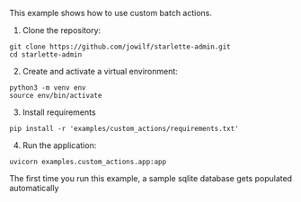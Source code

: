 This example shows how to use custom batch actions.

1. Clone the repository:

```shell
git clone https://github.com/jowilf/starlette-admin.git
cd starlette-admin
```

2. Create and activate a virtual environment:

```shell
python3 -m venv env
source env/bin/activate
```

3. Install requirements

```shell
pip install -r 'examples/custom_actions/requirements.txt'
```

4. Run the application:

```shell
uvicorn examples.custom_actions.app:app
```

The first time you run this example, a sample sqlite database gets populated automatically
